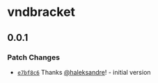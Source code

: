 # vndbracket

## 0.0.1

### Patch Changes

- [`e7bf8c6`](https://github.com/haleksandre/test-tauri/commit/e7bf8c6c6fac8cf24aa8e82bffbf8a02f0ecc8ce) Thanks [@haleksandre](https://github.com/haleksandre)! - initial version
